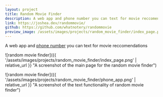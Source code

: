 ```yaml
---
layout: project
title: Random Movie Finder
description: A web app and phone number you can text for movie reccomendations
link: https://joshea.dev/randommovie/
github: https://github.com/whatnotery/randommovie
preview_image: /assets/images/projects/random_movie_finder/index_page.png
---
```


A web app and [phone number](tel:18145644614) you can text for movie reccomendations

![random movie finder]({{ '/assets/images/projects/random_movie_finder/index_page.png' | relative_url }} "A screenshot of the main page for the random movie finder")

![random movie finder]({{ '/assets/images/projects/random_movie_finder/phone_app.png' | relative_url }} "A screenshot of the text functionality of random movie finder")
